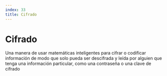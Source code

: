 ```yaml
---
index: 33
title: Cifrado
---
```

# Cifrado 

Una manera de usar matemáticas inteligentes para cifrar o codificar información de modo que solo pueda ser descifrada y leída por alguien que tenga una información particular, como una contraseña o una clave de cifrado